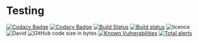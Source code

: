 # Testing
[![Codacy Badge](https://api.codacy.com/project/badge/Grade/56350da888ad418f82727ac98548310c)](https://app.codacy.com/app/rajatgour95/Testing?utm_source=github.com&utm_medium=referral&utm_content=Rajat1999/Testing&utm_campaign=Badge_Grade_Dashboard)
[![Codacy Badge](https://api.codacy.com/project/badge/Grade/b137ca6c7f5949579d4d6e66c05c1315)](https://app.codacy.com/app/Rajat1999/Testing?utm_source=github.com&utm_medium=referral&utm_content=Rajat1999/Testing&utm_campaign=Badge_Grade_Dashboard)
[![Build Status](https://travis-ci.com/Rajat1999/Testing.svg?branch=master)](https://travis-ci.com/Rajat1999/Testing)
[![Build status](https://ci.appveyor.com/api/projects/status/4t27yx7l57iyvr59?svg=true)](https://ci.appveyor.com/project/Rajat1999/Testing)
![licence](https://img.shields.io/github/license/Rajat1999/Testing.svg)
![David](https://img.shields.io/david/Rajat1999/Testing.svg)
![GitHub code size in bytes](https://img.shields.io/github/languages/code-size/Rajat1999/Testing.svg)
[![Known Vulnerabilities](https://snyk.io/test/github/Rajat1999/Testing/badge.svg?targetFile=package.json)](https://snyk.io/test/github/Rajat1999/Testing?targetFile=package.json)
[![Total alerts](https://img.shields.io/lgtm/alerts/g/Rajat1999/Testing.svg?logo=lgtm&logoWidth=18)](https://lgtm.com/projects/g/Rajat1999/Testing/alerts/)
